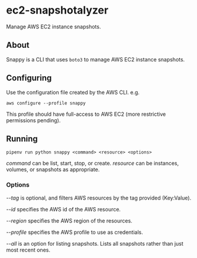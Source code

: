 # ec2-snapshotalyzer

Manage AWS EC2 instance snapshots.

## About

Snappy is a CLI that uses `boto3` to manage AWS EC2 instance snapshots.

## Configuring

Use the configuration file created by the AWS CLI. e.g.

`aws configure --profile snappy`

This profile should have full-access to AWS EC2 (more restrictive permissions pending).

## Running

`pipenv run python snappy <command> <resource> <options>`

*command* can be list, start, stop, or create.
*resource* can be instances, volumes, or snapshots as appropriate.

### Options

*--tag* is optional, and filters AWS resources by the tag provided (Key:Value).

*--id* specifies the AWS id of the AWS resource.

*--region* specifies the AWS region of the resources.

*--profile* specifies the AWS profile to use as credentials.

*--all* is an option for listing snapshots. Lists all snapshots rather than just most recent ones.